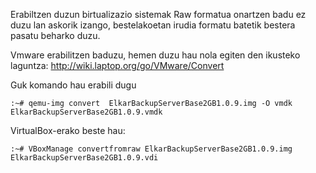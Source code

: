 Erabiltzen duzun birtualizazio sistemak Raw formatua onartzen badu ez duzu lan askorik izango, bestelakoetan irudia formatu batetik bestera pasatu beharko duzu.

Vmware erabilitzen baduzu, hemen duzu hau nola egiten den ikusteko laguntza: http://wiki.laptop.org/go/VMware/Convert

Guk komando hau erabili dugu

```
:~# qemu-img convert  ElkarBackupServerBase2GB1.0.9.img -O vmdk ElkarBackupServerBase2GB1.0.9.vmdk
```

VirtualBox-erako beste hau:

```
:~# VBoxManage convertfromraw ElkarBackupServerBase2GB1.0.9.img ElkarBackupServerBase2GB1.0.9.vdi
```



